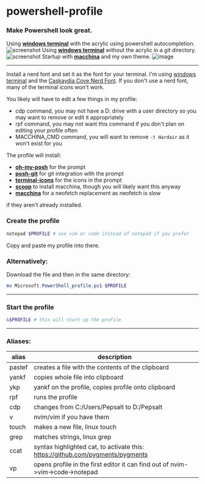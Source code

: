 # powershell-profile
### Make Powershell look great.

Using [**windows terminal**](https://github.com/Microsoft/Terminal) with the acrylic using powershell autocompletion.
![screenshot](https://media.discordapp.net/attachments/753198748871557151/959191980431278130/unknown.png)
Using [**windows terminal**](https://github.com/Microsoft/Terminal) without the acrylic in a git directory.
![screenshot](https://user-images.githubusercontent.com/68469008/161149716-22e32ac2-2b15-4302-ad8a-cc114f314a6a.png)
Startup with [**macchina**](https://github.com/Macchina-CLI/macchina) and my own theme.
![image](https://user-images.githubusercontent.com/68469008/161399995-76431e83-fc19-405f-adcf-823ef57a95e5.png)

---
Install a nerd font and set it as the font for your terminal. I'm using [windows terminal](https://github.com/Microsoft/Terminal) and the [Caskaydia Cove Nerd Font](https://github.com/ryanoasis/nerd-fonts/tree/master/patched-fonts/CascadiaCode).
If you don't use a nerd font, many of the terminal icons won't work.

You likely will have to edit a few things in my profile:
- cdp command, you may not have a D: drive with a user directory so you may want to remove or edit it appropriately
- rpf command, you may not want this command if you don't plan on editing your profile often
- MACCHINA_CMD command, you will want to remove `-t Hardair` as it won't exist for you
 
The profile will install: 
- [**oh-my-posh**](https://ohmyposh.dev/) for the prompt
- [**posh-git**](https://github.com/dahlbyk/posh-git) for git integration with the prompt
- [**terminal-icons**](https://github.com/devblackops/Terminal-Icons) for the icons in the prompt
- [**scoop**](https://scoop.sh/) to install macchina, though you will likely want this anyway
- [**macchina**](https://github.com/Macchina-CLI/macchina) for a neofetch replacement as neofetch is slow

if they aren't already installed.

### Create the profile
```powershell
notepad $PROFILE # use vim or code instead of notepad if you prefer
```
Copy and paste my profile into there.

### Alternatively:
Download the file and then in the same directory:
```powershell
mv Microsoft.PowerShell_profile.ps1 $PROFILE
```

---
### Start the profile
```powershell
&$PROFILE # this will start up the profile 
```
---

### Aliases:
alias  | description 
---|---
pastef | creates a file with the contents of the clipboard 
yankf  | copies whole file into clipboard 
ykp    | yankf on the profile, copies profile onto clipboard 
rpf    | runs the profile 
cdp    | changes from C:/Users/Pepsalt to D:/Pepsalt 
v      | nvim/vim if you have them 
touch  | makes a new file, linux touch 
grep   | matches strings, linux grep 
ccat   | syntax highlighted cat, to activate this: https://github.com/pygments/pygments 
vp     | opens profile in the first editor it can find out of nvim->vim->code->notepad 
